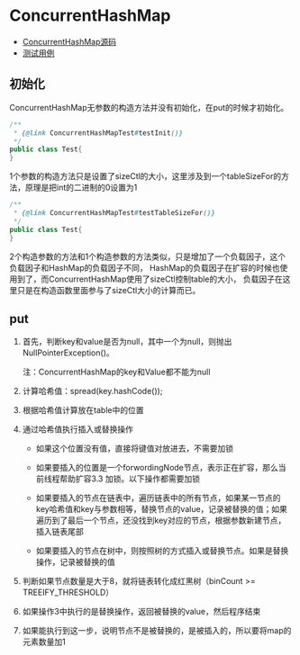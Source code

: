 # ConcurrentHashMap

- [ConcurrentHashMap源码](../../../src/main/java/xyz/zzyitj/source/java/util/concurrent/ConcurrentHashMap.java)
- [测试用例](../../../src/test/java/xyz/zzyitj/java/util/concurrent/ConcurrentHashMapTest.java)

## 初始化

ConcurrentHashMap无参数的构造方法并没有初始化，在put的时候才初始化。
```java
/**
 * {@link ConcurrentHashMapTest#testInit()}
 */
public class Test{
}
```

1个参数的构造方法只是设置了sizeCtl的大小，这里涉及到一个tableSizeFor的方法，原理是把int的二进制的0设置为1
```java
/**
 * {@link ConcurrentHashMapTest#testTableSizeFor()}
 */
public class Test{
}
```

2个构造参数的方法和1个构造参数的方法类似，只是增加了一个负载因子，这个负载因子和HashMap的负载因子不同，
HashMap的负载因子在扩容的时候也使用到了，而ConcurrentHashMap使用了sizeCtl控制table的大小，
负载因子在这里只是在构造函数里面参与了sizeCtl大小的计算而已。

## put

1. 首先，判断key和value是否为null，其中一个为null，则抛出NullPointerException()。
    
    注：ConcurrentHashMap的key和Value都不能为null

2. 计算哈希值：spread(key.hashCode());

3. 根据哈希值计算放在table中的位置

4. 通过哈希值执行插入或替换操作

      - 如果这个位置没有值，直接将键值对放进去，不需要加锁
      
      - 如果要插入的位置是一个forwordingNode节点，表示正在扩容，那么当前线程帮助扩容3.3 加锁。以下操作都需要加锁
    
      - 如果要插入的节点在链表中，遍历链表中的所有节点，如果某一节点的key哈希值和key与参数相等，替换节点的value，记录被替换的值；如果遍历到了最后一个节点，还没找到key对应的节点，根据参数新建节点，插入链表尾部
      
      - 如果要插入的节点在树中，则按照树的方式插入或替换节点。如果是替换操作，记录被替换的值
      
5. 判断如果节点数量是大于8，就将链表转化成红黑树（binCount >= TREEIFY_THRESHOLD）

6. 如果操作3中执行的是替换操作，返回被替换的value，然后程序结束

7. 如果能执行到这一步，说明节点不是被替换的，是被插入的，所以要将map的元素数量加1